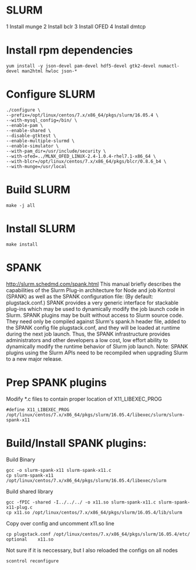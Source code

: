 # SLURM
1 Install munge
2 Install bclr
3 Install OFED
4 Install dmtcp
# Install rpm dependencies
```
yum install -y json-devel pam-devel hdf5-devel gtk2-devel numactl-devel man2html hwloc json-*
```
# Configure SLURM
```
./configure \
--prefix=/opt/linux/centos/7.x/x86_64/pkgs/slurm/16.05.4 \
--with-mysql_config=/bin/ \
--enable-pam \
--enable-shared \
--disable-gtktest \
--enable-multiple-slurmd \
--enable-simulator \
--with-pam_dir=/usr/include/security \
--with-ofed=../MLNX_OFED_LINUX-2.4-1.0.4-rhel7.1-x86_64 \
--with-blcr=/opt/linux/centos/7.x/x86_64/pkgs/blcr/0.8.6_b4 \
--with-munge=/usr/local
```
# Build SLURM
```
make -j all
```
# Install SLURM
```
make install
```
# SPANK
http://slurm.schedmd.com/spank.html
This manual briefly describes the capabilities of the Slurm Plug-in architecture for Node and job Kontrol (SPANK) as well as the SPANK configuration file: (By default: plugstack.conf.)
SPANK provides a very generic interface for stackable plug-ins which may be used to dynamically modify the job launch code in Slurm. SPANK plugins may be built without access to Slurm source code. They need only be compiled against Slurm's spank.h header file, added to the SPANK config file plugstack.conf, and they will be loaded at runtime during the next job launch. Thus, the SPANK infrastructure provides administrators and other developers a low cost, low effort ability to dynamically modify the runtime behavior of Slurm job launch.
Note: SPANK plugins using the Slurm APIs need to be recompiled when upgrading Slurm to a new major release.
# Prep SPANK plugins
Modify \*.c files to contain proper location of X11_LIBEXEC_PROG
```
#define X11_LIBEXEC_PROG    /opt/linux/centos/7.x/x86_64/pkgs/slurm/16.05.4/libexec/slurm/slurm-spank-x11
```
# Build/Install SPANK plugins:
Build Binary
```
gcc -o slurm-spank-x11 slurm-spank-x11.c
cp slurm-spank-x11 /opt/linux/centos/7.x/x86_64/pkgs/slurm/16.05.4/libexec/slurm
```
Build shared library
```
gcc -fPIC -shared -I../../../ -o x11.so slurm-spank-x11.c slurm-spank-x11-plug.c
cp x11.so /opt/linux/centos/7.x/x86_64/pkgs/slurm/16.05.4/lib/slurm
```
Copy over config and uncomment x11.so line
```
cp plugstack.conf /opt/linux/centos/7.x/x86_64/pkgs/slurm/16.05.4/etc/
optional    x11.so
```
Not sure if it is neccessary, but I also reloaded the configs on all nodes
```
scontrol reconfigure
```

